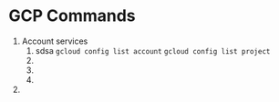 # GCP Commands
1. Account services 
	1. sdsa
`gcloud config list account`
`gcloud config list project`
	  1. 
	  2. 
	  3. 
3. 
<!--stackedit_data:
eyJoaXN0b3J5IjpbODExMjAxNjI4XX0=
-->